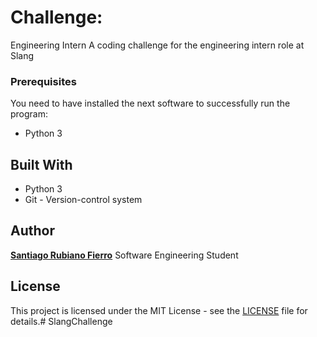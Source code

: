 # Challenge:
Engineering Intern
A coding challenge for the engineering intern role at Slang

### Prerequisites
You need to have installed the next software to successfully run the program:

* Python 3

## Built With
* Python 3
* Git - Version-control system

## Author

[**Santiago Rubiano Fierro**](https://github.com/srubianof) Software Engineering Student

## License

 This project is licensed under the MIT License - see the [LICENSE](https://github.com/srubianof/SlangChallenge/LICENSE) file for details.# SlangChallenge
